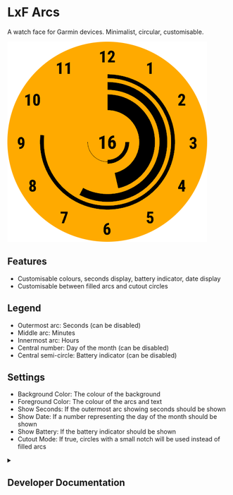 # LxF Arcs

A watch face for Garmin devices. Minimalist, circular, customisable.

![Splash image](misc/images/1.png)

## Features

- Customisable colours, seconds display, battery indicator, date display
- Customisable between filled arcs and cutout circles

## Legend

- Outermost arc: Seconds (can be disabled)
- Middle arc: Minutes
- Innermost arc: Hours
- Central number: Day of the month (can be disabled)
- Central semi-circle: Battery indicator (can be disabled)

## Settings

- Background Color: The colour of the background
- Foreground Color: The colour of the arcs and text
- Show Seconds: If the outermost arc showing seconds should be shown
- Show Date: If a number representing the day of the month should be shown
- Show Battery: If the battery indicator should be shown
- Cutout Mode: If true, circles with a small notch will be used instead of
  filled arcs

<details>
<summary><h2>Developer Documentation</h2></summary>

## Preparing a release

To perform a release:

- Create an entry in [CHANGELOG.md](CHANGELOG.md) under the next version
- Update README.md with features / screenshots
- Update the version number for `AppVersion` in
  [resources/strings.xml](resources/strings.xml).
- Commit with `Version x.x.x`
- Tag that commit as `vx.x.x`

</details>
